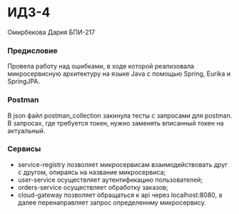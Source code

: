# ИДЗ-4
Омирбекова Дария БПИ-217

### Предисловие
Провела работу над ошибками, в ходе которой реализовала микросервисную архитектуру на языке Java с помощью Spring, Eurika и SpringJPA. <br>

### Postman
В json файл postman_collection закинула тесты с запросами для postman. В запросах, где требуется токен, нужно заменять вписанный токен на актуальный.

### Сервисы
- service-registry позволяет микросервисам взаимодействовать друг с другом, опираясь на название микросервиса;
- user-service осуществляет аутентификацию пользователей;
- orders-service осуществляет обработку заказов;
- cloud-gateway позволяет обращаться к api через localhost:8080, а далее перенаправляет запрос определеннму микросервису.

